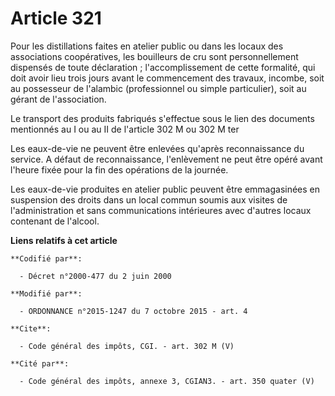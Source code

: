 # Article 321

Pour les distillations faites en atelier public ou dans les locaux des associations coopératives, les bouilleurs de cru sont
personnellement dispensés de toute déclaration ; l'accomplissement de cette formalité, qui doit avoir lieu trois jours avant
le commencement des travaux, incombe, soit au possesseur de l'alambic (professionnel ou simple particulier), soit au gérant
de l'association. 

Le transport des produits fabriqués s'effectue sous le lien des documents mentionnés au I ou au II de l'article 302 M ou 302
M ter 

Les eaux-de-vie ne peuvent être enlevées qu'après reconnaissance du service. A défaut de reconnaissance, l'enlèvement ne peut
être opéré avant l'heure fixée pour la fin des opérations de la journée. 

Les eaux-de-vie produites en atelier public peuvent être emmagasinées en suspension des droits dans un local commun soumis
aux visites de l'administration et sans communications intérieures avec d'autres locaux contenant de l'alcool.

**Liens relatifs à cet article**

	**Codifié par**:

	  - Décret n°2000-477 du 2 juin 2000

	**Modifié par**:

	  - ORDONNANCE n°2015-1247 du 7 octobre 2015 - art. 4

	**Cite**:

	  - Code général des impôts, CGI. - art. 302 M (V)

	**Cité par**:

	  - Code général des impôts, annexe 3, CGIAN3. - art. 350 quater (V)
